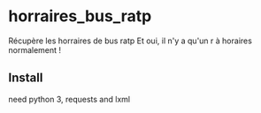 # horraires_bus_ratp
Récupère les horraires de bus ratp
Et oui, il n'y a qu'un r à horaires normalement !

## Install
need python 3, requests and lxml
